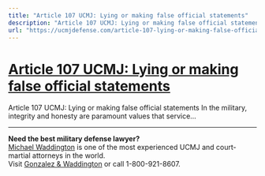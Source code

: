 ```yaml
---
title: "Article 107 UCMJ: Lying or making false official statements"
description: "Article 107 UCMJ: Lying or making false official statements In the military, integrity and honesty are paramount values that service..."
url: "https://ucmjdefense.com/article-107-lying-or-making-false-official-statements.html"
---
```


# [Article 107 UCMJ: Lying or making false official statements](https://ucmjdefense.com/article-107-lying-or-making-false-official-statements.html)

Article 107 UCMJ: Lying or making false official statements In the military, integrity and honesty are paramount values that service...

---

**Need the best military defense lawyer?**  
[Michael Waddington](https://ucmjdefense.com/attorneys/michael-stewart-waddington-partner.html) is one of the most experienced UCMJ and court-martial attorneys in the world.  
Visit [Gonzalez & Waddington](https://ucmjdefense.com) or call 1-800-921-8607.
